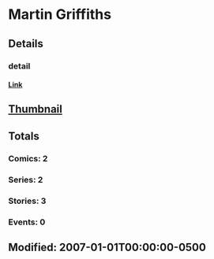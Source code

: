 # Martin  Griffiths 
## Details
### detail
#### [Link](http://marvel.com/comics/creators/3806/martin_griffiths?utm_campaign=apiRef&utm_source=225578a89fc76f3d20fbffda5d17a88d)
## [Thumbnail](http://i.annihil.us/u/prod/marvel/i/mg/b/40/image_not_available.jpg)
## Totals
### Comics: 2
### Series: 2
### Stories: 3
### Events: 0
## Modified: 2007-01-01T00:00:00-0500